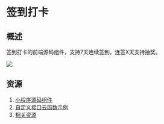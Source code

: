 # 签到打卡
## 概述
签到打卡的前端源码组件，支持7天连续签到，连签X天支持抽奖。

![](https://qcloudimg.tencent-cloud.cn/raw/1b92253712fe5a274d69e6952b15393d.png)

## 资源
1. [小程序源码组件](./miniprogram/)
2. [自定义接口云函数示例](./function/) 
3. [相关资源](./assets/)
